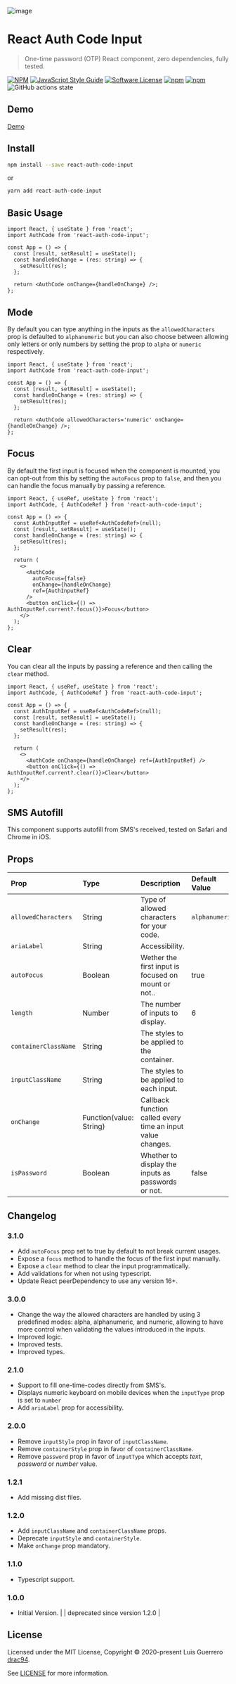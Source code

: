 ![image](https://user-images.githubusercontent.com/1719915/159784302-4bb83708-e993-4800-9bcf-091ecb709ef7.png)

# React Auth Code Input

> One-time password (OTP) React component, zero dependencies, fully tested.

[![NPM](https://img.shields.io/npm/v/react-auth-code-input.svg)](https://www.npmjs.com/package/react-auth-code-input) [![JavaScript Style Guide](https://img.shields.io/badge/code_style-standard-brightgreen.svg)](https://standardjs.com)
[![Software License](https://img.shields.io/badge/license-MIT-brightgreen.svg)](LICENSE.md)
[![npm](https://img.shields.io/npm/dt/react-auth-code-input.svg)](https://www.npmjs.com/package/react-auth-code-input)
[![npm](https://img.shields.io/npm/dw/react-auth-code-input.svg)](https://www.npmjs.com/package/react-auth-code-input)
![GitHub actions state](https://img.shields.io/github/workflow/status/drac94/react-auth-code-input/CI)

## Demo

[Demo](https://www.luisguerrero.me/react-auth-code-input/)

## Install

```bash
npm install --save react-auth-code-input
```

or

```bash
yarn add react-auth-code-input
```

## Basic Usage

```tsx
import React, { useState } from 'react';
import AuthCode from 'react-auth-code-input';

const App = () => {
  const [result, setResult] = useState();
  const handleOnChange = (res: string) => {
    setResult(res);
  };

  return <AuthCode onChange={handleOnChange} />;
};
```

## Mode

By default you can type anything in the inputs as the `allowedCharacters` prop is defaulted to `alphanumeric` but you can also choose between allowing only letters or only numbers by setting the prop to `alpha` or `numeric` respectively.

```tsx
import React, { useState } from 'react';
import AuthCode from 'react-auth-code-input';

const App = () => {
  const [result, setResult] = useState();
  const handleOnChange = (res: string) => {
    setResult(res);
  };

  return <AuthCode allowedCharacters='numeric' onChange={handleOnChange} />;
};
```

## Focus

By default the first input is focused when the component is mounted, you can opt-out from this by setting the `autoFocus` prop to `false`, and then you can handle the focus manually by passing a reference.

```tsx
import React, { useRef, useState } from 'react';
import AuthCode, { AuthCodeRef } from 'react-auth-code-input';

const App = () => {
  const AuthInputRef = useRef<AuthCodeRef>(null);
  const [result, setResult] = useState();
  const handleOnChange = (res: string) => {
    setResult(res);
  };

  return (
    <>
      <AuthCode
        autoFocus={false}
        onChange={handleOnChange}
        ref={AuthInputRef}
      />
      <button onClick={() => AuthInputRef.current?.focus()}>Focus</button>
    </>
  );
};
```

## Clear

You can clear all the inputs by passing a reference and then calling the `clear` method.

```tsx
import React, { useRef, useState } from 'react';
import AuthCode, { AuthCodeRef } from 'react-auth-code-input';

const App = () => {
  const AuthInputRef = useRef<AuthCodeRef>(null);
  const [result, setResult] = useState();
  const handleOnChange = (res: string) => {
    setResult(res);
  };

  return (
    <>
      <AuthCode onChange={handleOnChange} ref={AuthInputRef} />
      <button onClick={() => AuthInputRef.current?.clear()}>Clear</button>
    </>
  );
};
```

## SMS Autofill

This component supports autofill from SMS's received, tested on Safari and Chrome in iOS.

## Props

| Prop                 | Type                    | Description                                                 | Default Value  | Observations                                     |
| :------------------- | :---------------------- | :---------------------------------------------------------- | :------------- | :----------------------------------------------- |
| `allowedCharacters`  | String                  | Type of allowed characters for your code.                   | `alphanumeric` | Valid values: `alpha`, `alphanumeric`, `numeric` |
| `ariaLabel`          | String                  | Accessibility.                                              |                |                                                  |
| `autoFocus`          | Boolean                 | Wether the first input is focused on mount or not..         | true           |                                                  |
| `length`             | Number                  | The number of inputs to display.                            | 6              |                                                  |
| `containerClassName` | String                  | The styles to be applied to the container.                  |                |                                                  |
| `inputClassName`     | String                  | The styles to be applied to each input.                     |                |                                                  |
| `onChange`           | Function(value: String) | Callback function called every time an input value changes. |                | Required                                         |
| `isPassword`         | Boolean                 | Whether to display the inputs as passwords or not.          | false          |                                                  |

## Changelog

### 3.1.0

- Add `autoFocus` prop set to true by default to not break current usages.
- Expose a `focus` method to handle the focus of the first input manually.
- Expose a `clear` method to clear the input programmatically.
- Add validations for when not using typescript.
- Update React peerDependency to use any version 16+.

### 3.0.0

- Change the way the allowed characters are handled by using 3 predefined modes: alpha, alphanumeric, and numeric, allowing to have more control when validating the values introduced in the inputs.
- Improved logic.
- Improved tests.
- Improved types.

### 2.1.0

- Support to fill one-time-codes directly from SMS's.
- Displays numeric keyboard on mobile devices when the `inputType` prop is set to `number`
- Add `ariaLabel` prop for accessibility.

### 2.0.0

- Remove `inputStyle` prop in favor of `inputClassName`.
- Remove `containerStyle` prop in favor of `containerClassName`.
- Remove `password` prop in favor of `inputType` which accepts _text_, _password_ or _number_ value.

### 1.2.1

- Add missing dist files.

### 1.2.0

- Add `inputClassName` and `containerClassName` props.
- Deprecate `inputStyle` and `containerStyle`.
- Make `onChange` prop mandatory.

### 1.1.0

- Typescript support.

### 1.0.0

- Initial Version. | | deprecated since version 1.2.0 |

## License

Licensed under the MIT License, Copyright © 2020-present Luis Guerrero [drac94](https://github.com/drac94).

See [LICENSE](./LICENSE) for more information.
